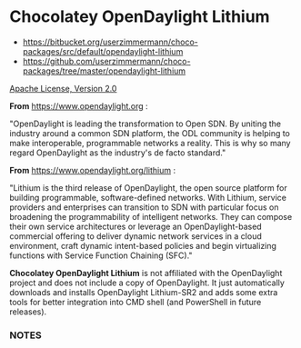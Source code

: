 Chocolatey OpenDaylight Lithium
===============================

* https://bitbucket.org/userzimmermann/choco-packages/src/default/opendaylight-lithium
* https://github.com/userzimmermann/choco-packages/tree/master/opendaylight-lithium

[Apache License, Version 2.0](http://www.apache.org/licenses/LICENSE-2.0)

**From** https://www.opendaylight.org :

"OpenDaylight is leading the transformation to Open SDN. By uniting the industry around a common SDN platform, the ODL community is helping to make interoperable, programmable networks a reality. This is why so many regard OpenDaylight as the industry's de facto standard."

**From** https://www.opendaylight.org/lithium :

"Lithium is the third release of OpenDaylight, the open source platform for building programmable, software-defined networks. With Lithium, service providers and enterprises can transition to SDN with particular focus on broadening the programmability of intelligent networks. They can compose their own service architectures or leverage an OpenDaylight-based commercial offering to deliver dynamic network services in a cloud environment, craft dynamic intent-based policies and begin virtualizing functions with Service Function Chaining (SFC)."

**Chocolatey OpenDaylight Lithium** is not affiliated with the OpenDaylight project and does not include a copy of OpenDaylight. It just automatically downloads and installs OpenDaylight Lithium-SR2 and adds some extra tools for better integration into CMD shell (and PowerShell in future releases).

### NOTES
